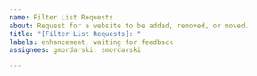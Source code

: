 ```yaml
---
name: Filter List Requests
about: Request for a website to be added, removed, or moved.
title: "[Filter List Requests]: "
labels: enhancement, waiting for feedback
assignees: gmordarski, smordarski

---
```



